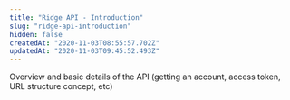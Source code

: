 ```yaml
---
title: "Ridge API - Introduction"
slug: "ridge-api-introduction"
hidden: false
createdAt: "2020-11-03T08:55:57.702Z"
updatedAt: "2020-11-03T09:45:52.493Z"
---
```

Overview and basic details of the API (getting an account, access token, URL structure concept, etc)
